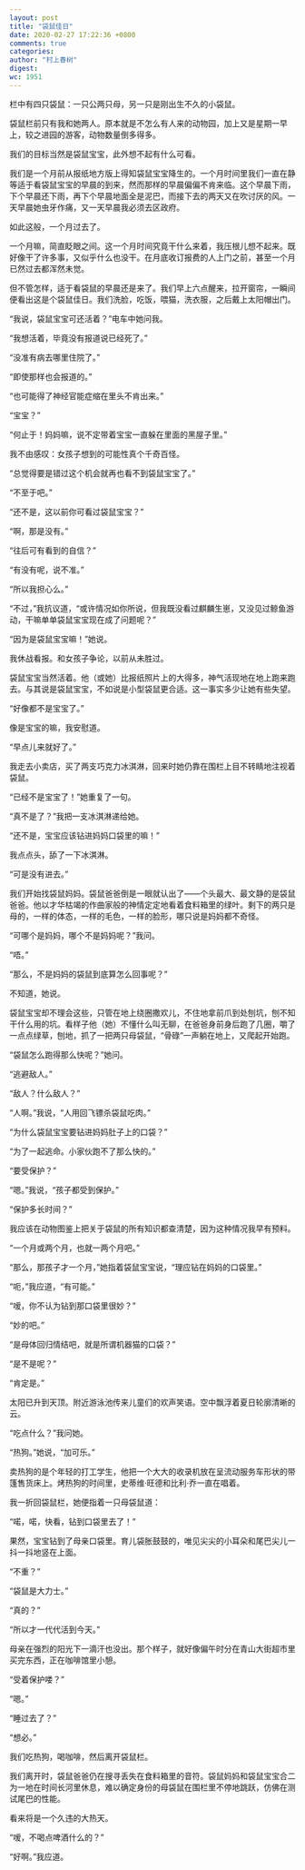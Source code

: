 ```yaml
---
layout: post
title: "袋鼠佳日"
date: 2020-02-27 17:22:36 +0800
comments: true
categories: 
author: "村上春树"
digest: 
wc: 1951
---
```

<p>栏中有四只袋鼠：一只公两只母，另一只是刚出生不久的小袋鼠。</p><p>袋鼠栏前只有我和她两人。原本就是不怎么有人来的动物园，加上又是星期一早上，较之进园<!--more-->的游客，动物数量倒多得多。</p><p>我们的目标当然是袋鼠宝宝，此外想不起有什么可看。</p><p>我们是一个月前从报纸地方版上得知袋鼠宝宝降生的。一个月时间里我们一直在静等适于看袋鼠宝宝的早晨的到来，然而那样的早晨偏偏不肯来临。这个早晨下雨，下个早晨还下雨，再下个早晨地面全是泥巴，而接下去的两天又在吹讨厌的风。一天早晨她虫牙作痛，又一天早晨我必须去区政府。</p><p>如此这般，一个月过去了。</p><p>一个月嘛，简直眨眼之间。这一个月时间究竟干什么来着，我压根儿想不起来。既好像干了许多事，又似乎什么也没干。在月底收订报费的人上门之前，甚至一个月已然过去都浑然未觉。</p><p>但不管怎样，适于看袋鼠的早晨还是来了。我们早上六点醒来，拉开窗帘，一瞬间便看出这是个袋鼠佳日。我们洗脸，吃饭，喂猫，洗衣服，之后戴上太阳帽出门。</p><p>“我说，袋鼠宝宝可还活着？”电车中她问我。</p><p>“我想活着，毕竟没有报道说已经死了。”</p><p>“没准有病去哪里住院了。”</p><p>“即使那样也会报道的。”</p><p>“也可能得了神经官能症缩在里头不肯出来。”</p><p>“宝宝？”</p><p>“何止于！妈妈嘛，说不定带着宝宝一直躲在里面的黑屋子里。”</p><p>我不由感叹：女孩子想到的可能性真个千奇百怪。</p><p>“总觉得要是错过这个机会就再也看不到袋鼠宝宝了。”</p><p>“不至于吧。”</p><p>“还不是，这以前你可看过袋鼠宝宝？”</p><p>“啊，那是没有。”</p><p>“往后可有看到的自信？”</p><p>“有没有呢，说不准。”</p><p>“所以我担心么。”</p><p>“不过，”我抗议道，“或许情况如你所说，但我既没看过麒麟生崽，又没见过鲸鱼游动，干嘛单单袋鼠宝宝现在成了问题呢？”</p><p>“因为是袋鼠宝宝嘛！”她说。</p><p>我休战看报。和女孩子争论，以前从未胜过。</p><p>袋鼠宝宝当然活着。他（或她）比报纸照片上的大得多，神气活现地在地上跑来跑去。与其说是袋鼠宝宝，不如说是小型袋鼠更合适。这一事实多少让她有些失望。</p><p>“好像都不是宝宝了。”</p><p>像是宝宝的嘛，我安慰道。</p><p>“早点儿来就好了。”</p><p>我走去小卖店，买了两支巧克力冰淇淋，回来时她仍靠在围栏上目不转睛地注视着袋鼠。</p><p>“已经不是宝宝了！”她重复了一句。</p><p>“真不是了？”我把一支冰淇淋递给她。</p><p>“还不是，宝宝应该钻进妈妈口袋里的嘛！”</p><p>我点点头，舔了一下冰淇淋。</p><p>“可是没有进去。”</p><p>我们开始找袋鼠妈妈。袋鼠爸爸倒是一眼就认出了——个头最大、最文静的是袋鼠爸爸。他以才华枯竭的作曲家般的神情定定地看着食料箱里的绿叶。剩下的两只是母的，一样的体态，一样的毛色，一样的脸形，哪只说是妈妈都不奇怪。</p><p>“可哪个是妈妈，哪个不是妈妈呢？”我问。</p><p>“唔。”</p><p>“那么，不是妈妈的袋鼠到底算怎么回事呢？”</p><p>不知道，她说。</p><p>袋鼠宝宝却不理会这些，只管在地上绕圈撒欢儿，不住地拿前爪到处刨坑，刨不知干什么用的坑。看样子他（她）不懂什么叫无聊，在爸爸身前身后跑了几圈，嚼了一点点绿草，刨地，抓了一把两只母袋鼠，“骨碌”一声躺在地上，又爬起开始跑。</p><p>“袋鼠怎么跑得那么快呢？”她问。</p><p>“逃避敌人。”</p><p>“敌人？什么敌人？”</p><p>“人啊。”我说，“人用回飞镖杀袋鼠吃肉。”</p><p>“为什么袋鼠宝宝要钻进妈妈肚子上的口袋？”</p><p>“为了一起逃命。小家伙跑不了那么快的。”</p><p>“要受保护？”</p><p>“嗯。”我说，“孩子都受到保护。”</p><p>“保护多长时间？”</p><p>我应该在动物图鉴上把关于袋鼠的所有知识都查清楚，因为这种情况我早有预料。</p><p>“一个月或两个月，也就一两个月吧。”</p><p>“那么，那孩子才一个月，”她指着袋鼠宝宝说，“理应钻在妈妈的口袋里。”</p><p>“呃，”我应道，“有可能。”</p><p>“嗳，你不认为钻到那口袋里很妙？”</p><p>“妙的吧。”</p><p>“是母体回归情结吧，就是所谓机器猫的口袋？”</p><p>“是不是呢？”</p><p>“肯定是。”</p><p>太阳已升到天顶。附近游泳池传来儿童们的欢声笑语。空中飘浮着夏日轮廓清晰的云。</p><p>“吃点什么？”我问她。</p><p>“热狗。”她说，“加可乐。”</p><p>卖热狗的是个年轻的打工学生，他把一个大大的收录机放在呈流动服务车形状的带篷售货床上。烤热狗的时间里，史蒂维·旺德和比利·乔一直在唱着。</p><p>我一折回袋鼠栏，她便指着一只母袋鼠道：</p><p>“喏，喏，快看，钻到口袋里去了！”</p><p>果然，宝宝钻到了母亲口袋里。育儿袋胀鼓鼓的，唯见尖尖的小耳朵和尾巴尖儿一抖一抖地竖在上面。</p><p>“不重？”</p><p>“袋鼠是大力士。”</p><p>“真的？”</p><p>“所以才一代代活到今天。”</p><p>母亲在强烈的阳光下一滴汗也没出。那个样子，就好像偏午时分在青山大街超市里买完东西，正在咖啡馆里小憩。</p><p>“受着保护喽？”</p><p>“嗯。”</p><p>“睡过去了？”</p><p>“想必。”</p><p>我们吃热狗，喝咖啡，然后离开袋鼠栏。</p><p>我们离开时，袋鼠爸爸仍在搜寻丢失在食料箱里的音符。袋鼠妈妈和袋鼠宝宝合二为一地在时间长河里休息，难以确定身份的母袋鼠在围栏里不停地跳跃，仿佛在测试尾巴的性能。</p><p>看来将是一个久违的大热天。</p><p>“嗳，不喝点啤酒什么的？”</p><p>“好啊。”我应道。</p>
